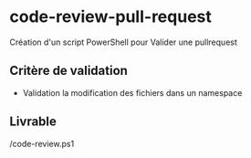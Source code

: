 # code-review-pull-request

Création d'un script PowerShell pour Valider une pullrequest

## Critère de validation 

-  Validation la modification des fichiers dans un namespace

## Livrable 

/code-review.ps1

